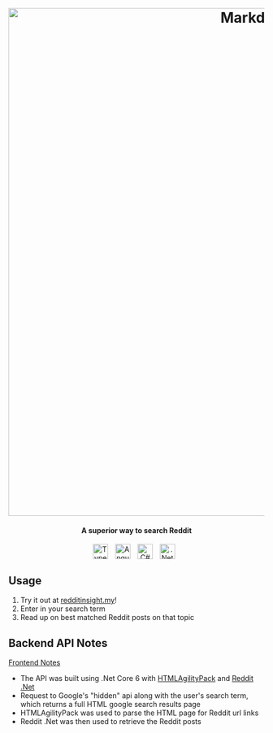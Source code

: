 <h1 align="center">
  <br>
  <a href="https://redditinsight.pro"><img src="https://github.com/zeminlai/RedditInsightAngular/assets/106502102/b4189a27-16bc-499b-896d-d2bcce315639" alt="Markdownify" width="1000"></a>

</h1>
<h4 align="center">A superior way to search Reddit</h4>

<p align="center">
<img align="center" alt="TypeScript" width="30px" style="padding-right:10px;" src="https://cdn.jsdelivr.net/gh/devicons/devicon/icons/typescript/typescript-plain.svg" />
<img align="center" alt="Angular" width="30px" style="padding-right:10px;" src="https://cdn.jsdelivr.net/gh/devicons/devicon/icons/angularjs/angularjs-plain.svg" />
<img align="center" alt="C#" width="30px" style="padding-right:10px;" src="https://cdn.jsdelivr.net/gh/devicons/devicon@latest/icons/csharp/csharp-plain.svg" />
<img align="center" alt=".Net Core" width="30px" style="padding-right:10px;" src="https://cdn.jsdelivr.net/gh/devicons/devicon@latest/icons/dotnetcore/dotnetcore-original.svg" />
</p>

##  Usage
1. Try it out at [redditinsight.my](https://redditinsight.my/)!
2. Enter in your search term 
3. Read up on best matched Reddit posts on that topic  

##  Backend API Notes
[Frontend Notes](https://github.com/zeminlai/RedditInsightAngular)

 - The API was built using .Net Core 6 with [HTMLAgilityPack](https://html-agility-pack.net/) and [Reddit .Net](https://github.com/sirkris/Reddit.NET)
 - Request to Google's "hidden" api along with the user's search term, which returns a full HTML google search results page
 - HTMLAgilityPack was used to parse the HTML page for Reddit url links
 - Reddit .Net was then used to retrieve the Reddit posts 
